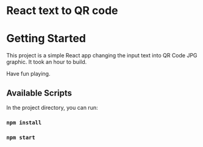 # React text to QR code

# Getting Started

This project is a simple React app changing the input text into QR Code JPG graphic.
It took an hour to build.

Have fun playing.

## Available Scripts

In the project directory, you can run:

### `npm install`

### `npm start`


